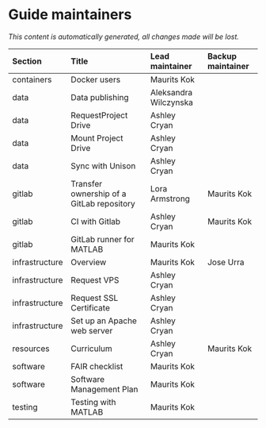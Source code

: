 # Guide maintainers 

_This content is automatically generated, all changes made will be lost._ 

| Section        | Title                                     | Lead maintainer       | Backup maintainer   |
|:---------------|:------------------------------------------|:----------------------|:--------------------|
| containers     | Docker users                              | Maurits Kok           |                     |
| data           | Data publishing                           | Aleksandra Wilczynska |                     |
| data           | RequestProject Drive                      | Ashley Cryan          |                     |
| data           | Mount Project Drive                       | Ashley Cryan          |                     |
| data           | Sync with Unison                          | Ashley Cryan          |                     |
| gitlab         | Transfer ownership of a GitLab repository | Lora Armstrong        | Maurits Kok         |
| gitlab         | CI with Gitlab                            | Ashley Cryan          | Maurits Kok         |
| gitlab         | GitLab runner for MATLAB                  | Maurits Kok           |                     |
| infrastructure | Overview                                  | Maurits Kok           | Jose Urra           |
| infrastructure | Request VPS                               | Ashley Cryan          |                     |
| infrastructure | Request SSL Certificate                   | Ashley Cryan          |                     |
| infrastructure | Set up an Apache web server               | Ashley Cryan          |                     |
| resources      | Curriculum                                | Ashley Cryan          | Maurits Kok         |
| software       | FAIR checklist                            | Maurits Kok           |                     |
| software       | Software Management Plan                  | Maurits Kok           |                     |
| testing        | Testing with MATLAB                       | Maurits Kok           |                     |